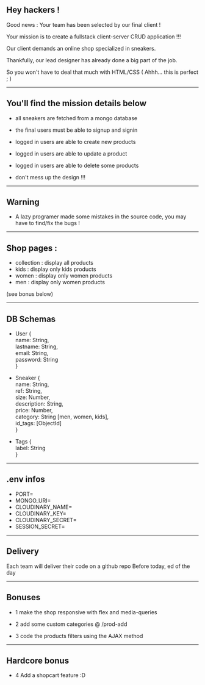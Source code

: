 ## Hey hackers !

Good news : Your team has been selected by our final client !

Your mission is to create a fullstack client-server CRUD application !!!

Our client demands an online shop specialized in sneakers.

Thankfully, our lead designer has already done a big part of the job.

So you won't have to deal that much with HTML/CSS ( Ahhh... this is perfect ; )

---

## You'll find the mission details below

- all sneakers are fetched from a mongo database

- the final users must be able to signup and signin

- logged in users are able to create new products

- logged in users are able to update a product

- logged in users are able to delete some products

- don't mess up the design !!!

---

## Warning

- A lazy programer made some mistakes in the source code, you may have to find/fix the bugs !

---

## Shop pages :

- collection : display all products
- kids : display only kids products
- women : display only women products
- men : display only women products

(see bonus below)

---

## DB Schemas

- User {  
  name: String,  
  lastname: String,  
  email: String,  
  password: String  
  }  

- Sneaker {  
  name: String,  
  ref: String,  
  size: Number,  
  description: String,  
  price: Number,  
  category: String [men, women, kids],  
  id_tags: [ObjectId]  
  }

- Tags {  
  label: String  
  }  

---

## .env infos

- PORT=
- MONGO_URI=
- CLOUDINARY_NAME=
- CLOUDINARY_KEY=
- CLOUDINARY_SECRET=
- SESSION_SECRET=

---

## Delivery

Each team will deliver their code on a github repo
Before today, ed of the day

---

## Bonuses

- 1 make the shop responsive with flex and media-queries

- 2 add some custom categories @ /prod-add

- 3 code the products filters using the AJAX method

---

## Hardcore bonus

- 4 Add a shopcart feature :D
